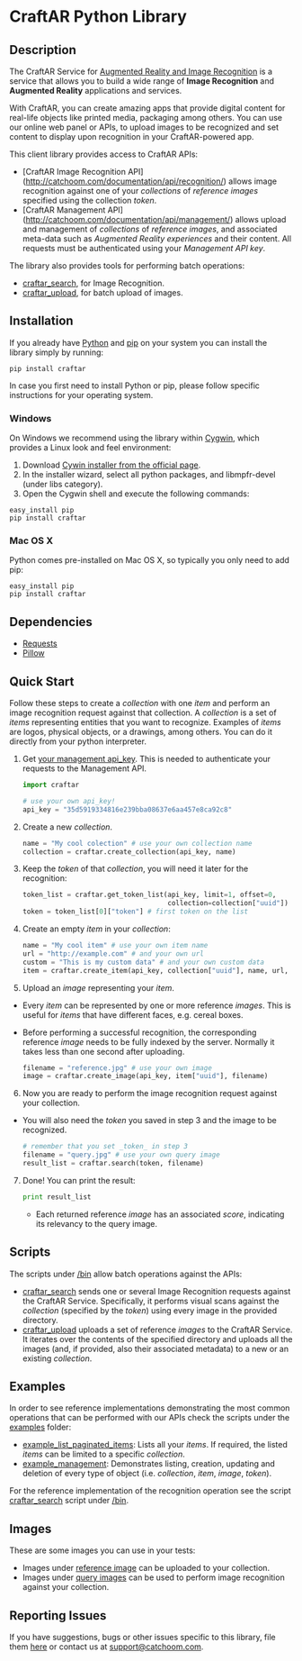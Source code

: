# CraftAR Python Library

## Description

The CraftAR Service for [Augmented Reality and Image Recognition](http://catchoom.com/product/craftar/augmented-reality-and-image-recognition/) is a  service
that allows you to build a wide range of __Image Recognition__ and __Augmented Reality__ applications
and services.

With CraftAR, you can create amazing apps that provide digital content
for real-life objects like printed media, packaging among others. You
can use our online web panel or APIs, to upload images to be recognized and set
content to display upon recognition in your CraftAR-powered app.

This client library provides access to CraftAR APIs:
- [CraftAR Image Recognition API]
(http://catchoom.com/documentation/api/recognition/)
  allows image recognition against one of your _collections_ of _reference images_ specified using the collection _token_.
- [CraftAR Management API]
(http://catchoom.com/documentation/api/management/)
  allows upload and management of _collections_ of _reference images_, and associated meta-data such as _Augmented Reality experiences_ and their content.
  All requests must be authenticated using your _Management API key_.

The library also provides tools for performing batch operations:
- [craftar_search](bin/craftar_search), for Image Recognition.
- [craftar_upload](bin/craftar_upload), for batch upload of images.


## Installation

If you already have [Python](http://www.python.org/) and [pip](http://www.pip-installer.org/) on your system you can install the library simply by running:

    pip install craftar

In case you first need to install Python or pip, please follow specific instructions for your operating system.

### Windows

On Windows we recommend using the library within [Cygwin](http://www.cygwin.com), which provides a Linux look and feel environment:

1. Download [Cywin installer from the official page](http://cygwin.com/install.html).
2. In the installer wizard, select all python packages, and libmpfr-devel (under libs category).
3. Open the Cygwin shell and execute the following commands:
<pre><code>easy_install pip
pip install craftar
</code></pre>

### Mac OS X

Python comes pre-installed on Mac OS X, so typically you only need to add pip:

    easy_install pip
    pip install craftar

## Dependencies

- [Requests](https://github.com/kennethreitz/requests)
- [Pillow](https://github.com/python-imaging/Pillow)


## Quick Start

Follow these steps to create a _collection_ with one _item_ and perform
an image recognition request against that collection.  A _collection_ is a set
of _items_ representing entities that you want to recognize. Examples of _items_ 
are logos, physical objects, or a drawings, among others.
You can do it directly from your python interpreter.

1. Get [your management api_key](https://crs.catchoom.com/api_access/).
This is needed to authenticate your requests to the Management API.
    
    ```python
    import craftar
    
    # use your own api_key!
    api_key = "35d5919334816e239bba08637e6aa457e8ca92c8"
    ```
    
2. Create a new _collection_.
    
    ```python
    name = "My cool colection" # use your own collection name
    collection = craftar.create_collection(api_key, name)
    ```

3. Keep the _token_ of that _collection_, you will need it later for
the recognition:

    ```python
    token_list = craftar.get_token_list(api_key, limit=1, offset=0,
                                        collection=collection["uuid"])
    token = token_list[0]["token"] # first token on the list
    ```

4. Create an empty _item_ in your _collection_:

    ```python
    name = "My cool item" # use your own item name
    url = "http://example.com" # and your own url
    custom = "This is my custom data" # and your own custom data
    item = craftar.create_item(api_key, collection["uuid"], name, url, custom)
    ```

5. Upload an _image_ representing your _item_.
  - Every _item_ can be represented by one or more reference _images_.
    This is useful for _items_ that have different faces, e.g. cereal boxes.
  - Before performing a successful recognition, the corresponding reference
    _image_ needs to be fully indexed by the server. Normally it takes
    less than one second after uploading.

    ```python
    filename = "reference.jpg" # use your own image
    image = craftar.create_image(api_key, item["uuid"], filename)
    ```

6. Now you are ready to perform the image recognition request against your collection.
  - You will also need the _token_ you saved in step 3 and the image to be recognized.

    ```python
    # remember that you set _token_ in step 3
    filename = "query.jpg" # use your own query image
    result_list = craftar.search(token, filename)
    ```

7. Done! You can print the result:

    ```python
    print result_list
    ```
   - Each returned reference _image_ has an associated _score_,
     indicating its relevancy to the query image.


## Scripts

The scripts under [/bin](bin) allow batch operations against the APIs:
- [craftar_search](bin/craftar_search) sends one or several Image Recognition
  requests against the CraftAR Service.
  Specifically, it performs visual scans against the _collection_
  (specified by the _token_) using every image in the provided directory.
- [craftar_upload](bin/craftar_upload) uploads a set of reference _images_
  to the CraftAR Service. It iterates over the contents of
  the specified directory and uploads all the images (and, if provided,
  also their associated metadata) to a new or an existing _collection_.


## Examples

In order to see reference implementations demonstrating the most common
operations that can be performed with our APIs check the scripts
under the [examples](examples) folder:
- [example_list_paginated_items](examples/example_list_paginated_items.py):
  Lists all your _items_. If required, the listed _items_ can be limited
  to a specific _collection_.
- [example_management](examples/example_management.py): Demonstrates listing,
  creation, updating and deletion of every type of object (i.e. _collection_,
  _item_, _image_, _token_).

For the reference implementation of the recognition operation see
the script [craftar_search](bin/craftar_search) script under [/bin](bin).

## Images

These are some images you can use in your tests:
- Images under [reference image](images/reference) can be uploaded
  to your collection.
- Images under [query images](images/query) can be used to perform
  image recognition against your collection.


## Reporting Issues

If you have suggestions, bugs or other issues specific to this library, file
them [here](https://github.com/Catchoom/craftar-python/issues) or contact us
at [support@catchoom.com](mailto:support@catchoom.com).
